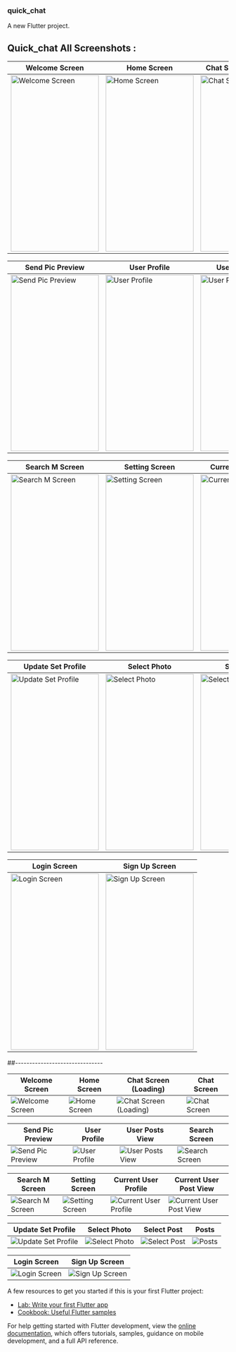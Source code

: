 ### quick_chat

A new Flutter project.

## Quick_chat All Screenshots :

| Welcome Screen | Home Screen | Chat Screen (Loading) | Chat Screen |
| --- | --- | --- | --- |
|<img src="https://github.com/MrManavRamani-Flutter/Quick-Chat-With-Firebase/assets/148671843/d81b2342-ccbb-457f-be3b-744a6a43b7a4" alt="Welcome Screen" width="200" height="400"> | <img src="https://github.com/MrManavRamani-Flutter/Quick-Chat-With-Firebase/raw/main/assets/148671843/1ab80c66-9929-4fe7-90fb-a2d746ecaca0" alt="Home Screen" width="200" height="400"> | <img src="https://github.com/MrManavRamani-Flutter/Quick-Chat-With-Firebase/raw/main/assets/148671843/d53d6e1f-dc19-42e3-a342-aca828a92041" alt="Chat Screen (Loading)" width="200" height="400"> | <img src="https://github.com/MrManavRamani-Flutter/Quick-Chat-With-Firebase/raw/main/assets/148671843/f3746971-aa44-4d70-8d84-5cf387b7c985" alt="Chat Screen" width="200" height="400"> |

| Send Pic Preview | User Profile | User Posts View | Search Screen |
| --- | --- | --- | --- |
| <img src="https://github.com/MrManavRamani-Flutter/Quick-Chat-With-Firebase/raw/main/assets/148671843/eddeed87-2881-4faa-85fb-6bd1dd36c08f.png" alt="Send Pic Preview" width="200" height="400"> | <img src="https://github.com/MrManavRamani-Flutter/Quick-Chat-With-Firebase/raw/main/assets/148671843/97d79b22-ca46-402c-ad9c-1d49f3c9e85f.png" alt="User Profile" width="200" height="400"> | <img src="https://github.com/MrManavRamani-Flutter/Quick-Chat-With-Firebase/raw/main/assets/148671843/50d94743-02bd-4001-8684-c6eec0f94ec8.png" alt="User Posts View" width="200" height="400"> | <img src="https://github.com/MrManavRamani-Flutter/Quick-Chat-With-Firebase/raw/main/assets/148671843/6bd4ec2b-e2f8-472c-8a3f-56f156d17f84.png" alt="Search Screen" width="200" height="400"> |

| Search M Screen | Setting Screen | Current User Profile | Current User Post View |
| --- | --- | --- | --- |
| <img src="https://github.com/MrManavRamani-Flutter/Quick-Chat-With-Firebase/raw/main/assets/148671843/fa78eded-8059-488d-9b1b-a6e43b125438.png" alt="Search M Screen" width="200" height="400"> | <img src="https://github.com/MrManavRamani-Flutter/Quick-Chat-With-Firebase/raw/main/assets/148671843/2717edc5-135b-4945-8d8e-d3dd07facb58.png" alt="Setting Screen" width="200" height="400"> | <img src="https://github.com/MrManavRamani-Flutter/Quick-Chat-With-Firebase/raw/main/assets/148671843/a7adcb0d-c32c-4d9d-bd95-6806988395ea.png" alt="Current User Profile" width="200" height="400"> | <img src="https://github.com/MrManavRamani-Flutter/Quick-Chat-With-Firebase/raw/main/assets/148671843/48425f28-4b32-4580-816a-6b763102b845.png" alt="Current User Post View" width="200" height="400"> |

| Update Set Profile | Select Photo | Select Post | Posts |
| --- | --- | --- | --- |
| <img src="https://github.com/MrManavRamani-Flutter/Quick-Chat-With-Firebase/raw/main/assets/148671843/eae75489-eb63-4ca0-8797-6580f6981058.png" alt="Update Set Profile" width="200" height="400"> | <img src="https://github.com/MrManavRamani-Flutter/Quick-Chat-With-Firebase/raw/main/assets/148671843/9c22c91b-db65-4b71-a7a0-7896e57d5949.png" alt="Select Photo" width="200" height="400"> | <img src="https://github.com/MrManavRamani-Flutter/Quick-Chat-With-Firebase/raw/main/assets/148671843/0b1cc36c-ce1d-4df9-8cb6-862d242002ee.png" alt="Select Post" width="200" height="400"> | <img src="https://github.com/MrManavRamani-Flutter/Quick-Chat-With-Firebase/raw/main/assets/148671843/a769c856-579c-4a1e-9c1a-fb195196fed0.png" alt="Posts" width="200" height="400"> |

| Login Screen | Sign Up Screen |
| --- | --- |
| <img src="https://github.com/MrManavRamani-Flutter/Quick-Chat-With-Firebase/raw/main/assets/148671843/131d310d-e8a9-4a7e-8899-49068994c365.png" alt="Login Screen" width="200" height="400"> | <img src="https://github.com/MrManavRamani-Flutter/Quick-Chat-With-Firebase/raw/main/assets/148671843/75447f32-81af-4c4f-b3fa-ff2fca839bdf.png" alt="Sign Up Screen" width="200" height="400"> |

##-------------------------------

| Welcome Screen | Home Screen | Chat Screen (Loading) | Chat Screen |
| --- | --- | --- | --- |
| ![Welcome Screen](https://github.com/MrManavRamani-Flutter/Quick-Chat-With-Firebase/assets/148671843/d81b2342-ccbb-457f-be3b-744a6a43b7a4) | ![Home Screen](https://github.com/MrManavRamani-Flutter/Quick-Chat-With-Firebase/assets/148671843/1ab80c66-9929-4fe7-90fb-a2d746ecaca0) | ![Chat Screen (Loading)](https://github.com/MrManavRamani-Flutter/Quick-Chat-With-Firebase/assets/148671843/d53d6e1f-dc19-42e3-a342-aca828a92041) | ![Chat Screen](https://github.com/MrManavRamani-Flutter/Quick-Chat-With-Firebase/assets/148671843/f3746971-aa44-4d70-8d84-5cf387b7c985) |

| Send Pic Preview | User Profile | User Posts View | Search Screen |
| --- | --- | --- | --- |
| ![Send Pic Preview](https://github.com/MrManavRamani-Flutter/Quick-Chat-With-Firebase/assets/148671843/eddeed87-2881-4faa-85fb-6bd1dd36c08f) | ![User Profile](https://github.com/MrManavRamani-Flutter/Quick-Chat-With-Firebase/assets/148671843/97d79b22-ca46-402c-ad9c-1d49f3c9e85f) | ![User Posts View](https://github.com/MrManavRamani-Flutter/Quick-Chat-With-Firebase/assets/148671843/50d94743-02bd-4001-8684-c6eec0f94ec8) | ![Search Screen](https://github.com/MrManavRamani-Flutter/Quick-Chat-With-Firebase/assets/148671843/6bd4ec2b-e2f8-472c-8a3f-56f156d17f84) |

| Search M Screen | Setting Screen | Current User Profile | Current User Post View |
| --- | --- | --- | --- |
| ![Search M Screen](https://github.com/MrManavRamani-Flutter/Quick-Chat-With-Firebase/assets/148671843/fa78eded-8059-488d-9b1b-a6e43b125438) | ![Setting Screen](https://github.com/MrManavRamani-Flutter/Quick-Chat-With-Firebase/assets/148671843/2717edc5-135b-4945-8d8e-d3dd07facb58) | ![Current User Profile](https://github.com/MrManavRamani-Flutter/Quick-Chat-With-Firebase/assets/148671843/a7adcb0d-c32c-4d9d-bd95-6806988395ea) | ![Current User Post View](https://github.com/MrManavRamani-Flutter/Quick-Chat-With-Firebase/assets/148671843/48425f28-4b32-4580-816a-6b763102b845) |

| Update Set Profile | Select Photo | Select Post | Posts |
| --- | --- | --- | --- |
| ![Update Set Profile](https://github.com/MrManavRamani-Flutter/Quick-Chat-With-Firebase/assets/148671843/eae75489-eb63-4ca0-8797-6580f6981058) | ![Select Photo](https://github.com/MrManavRamani-Flutter/Quick-Chat-With-Firebase/assets/148671843/9c22c91b-db65-4b71-a7a0-7896e57d5949) | ![Select Post](https://github.com/MrManavRamani-Flutter/Quick-Chat-With-Firebase/assets/148671843/0b1cc36c-ce1d-4df9-8cb6-862d242002ee) | ![Posts](https://github.com/MrManavRamani-Flutter/Quick-Chat-With-Firebase/assets/148671843/a769c856-579c-4a1e-9c1a-fb195196fed0) |

| Login Screen | Sign Up Screen |
| --- | --- |
| ![Login Screen](https://github.com/MrManavRamani-Flutter/Quick-Chat-With-Firebase/assets/148671843/131d310d-e8a9-4a7e-8899-49068994c365) | ![Sign Up Screen](https://github.com/MrManavRamani-Flutter/Quick-Chat-With-Firebase/assets/148671843/75447f32-81af-4c4f-b3fa-ff2fca839bdf) |





A few resources to get you started if this is your first Flutter project:

- [Lab: Write your first Flutter app](https://docs.flutter.dev/get-started/codelab)
- [Cookbook: Useful Flutter samples](https://docs.flutter.dev/cookbook)

For help getting started with Flutter development, view the
[online documentation](https://docs.flutter.dev/), which offers tutorials,
samples, guidance on mobile development, and a full API reference.
